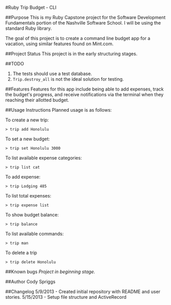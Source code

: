 #Ruby Trip Budget - CLI

##Purpose
This is my Ruby Capstone project for the Software Development Fundamentals portion of the Nashville Software School. I will be using the standard Ruby library.

The goal of this project is to create a command line budget app for a vacation, using similar features found on Mint.com.


##Project Status
This project is in the early structuring stages.

##TODO
1. The tests should use a test database.
2. `Trip.destroy_all` is not the ideal solution for testing.


##Features
Features for this app include being able to add expenses, track the budget's progress, and receive notifications via the terminal when they reaching their allotted budget.


##Usage Instructions
Planned usage is as follows:

To create a new trip:

    > trip add Honolulu

To set a new budget:

    > trip set Honolulu 3000

To list available expense categories:

    > trip list cat

To add expense:

    > trip Lodging 485

To list total expenses:

    > trip expense list

To show budget balance:

    > trip balance

To list available commands:

    > trip man

To delete a trip

    > trip delete Honolulu


##Known bugs
<em>Project in beginning stage.</em>


##Author
Cody Spriggs


##Changelog
5/9/2013 - Created initial repository with README and user stories.
5/15/2013 - Setup file structure and ActiveRecord